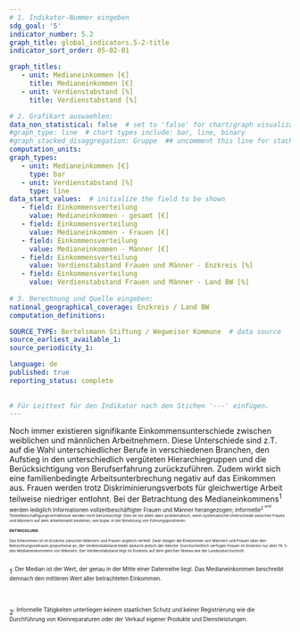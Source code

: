 ```yaml
---
# 1. Indikator-Nummer eingeben 
sdg_goal: '5'
indicator_number: 5.2
graph_title: global_indicators.5-2-title
indicator_sort_order: 05-02-01

graph_titles:
   - unit: Medianeinkommen [€]
     title: Medianeinkommen [€]
   - unit: Verdienstabstand [%]
     title: Verdienstabstand [%]

# 2. Grafikart auswaehlen: 
data_non_statistical: false  # set to 'false' for chart/graph visualization 
#graph_type: line  # chart types include: bar, line, binary 
#graph_stacked_disaggregation: Gruppe  ## uncomment this line for stacked bars. eplace 'Geschlecht' with the field of aggregation. 
computation_units: 
graph_types:
   - unit: Medianeinkommen [€]
     type: bar
   - unit: Verdienstabstand [%]
     type: line
data_start_values:  # initialize the field to be shown  
   - field: Einkommensverteilung
     value: Medianeinkommen - gesamt [€]
   - field: Einkommensverteilung
     value: Medianeinkommen - Frauen [€]
   - field: Einkommensverteilung
     value: Medianeinkommen - Männer [€]
   - field: Einkommensverteilung
     value: Verdienstabstand Frauen und Männer - Enzkreis [%]
   - field: Einkommensverteilung
     value: Verdienstabstand Frauen und Männer - Land BW [%]
  
# 3. Berechnung und Quelle eingeben: 
national_geographical_coverage: Enzkreis / Land BW
computation_definitions: 

SOURCE_TYPE: Bertelsmann Stiftung / Wegweiser Kommune  # data source  
source_earliest_available_1: 
source_periodicity_1: 

language: de   
published: true 
reporting_status: complete
 
 
# Für Leittext für den Indikator nach den Stichen '---' einfügen. 
---
```

Noch immer existieren signifikante Einkommensunterschiede zwischen weiblichen und männlichen Arbeitnehmern. Diese Unterschiede sind z.T. auf die Wahl unterschiedlicher Berufe in verschiedenen Branchen, den Aufstieg in den unterschiedlich vergüteten Hierarchiegruppen und die Berücksichtigung von Berufserfahrung zurückzuführen. Zudem wirkt sich eine familienbedingte Arbeitsunterbrechung negativ auf das Einkommen aus. Frauen werden trotz Diskriminierungsverbots für gleichwertige Arbeit teilweise niedriger entlohnt. Bei der Betrachtung des Medianeinkommens<sup>1<sup> werden lediglich Informationen vollzeitbeschäftigter Frauen und Männer herangezogen; informelle<sup>2<sup> und Teilzeitbeschäftigungsverhältnisse werden nicht berücksichtigt. Dies ist vor allem dann problematisch, wenn systematische Unterschiede zwischen Frauen und Männern auf dem Arbeitsmarkt bestehen, wie bspw. in der Besetzung von Führungspositionen. <br>
<br>
**ENTWICKLUNG** <br>
<br>
Das Einkommen ist im Enzkreis zwischen Männern und Frauen ungleich verteilt. Zwar steigen die Einkommen von Männern und Frauen über den Betrachtungszeitraum proportional an, der Verdienstabstand bleibt dadurch jedoch der Gleiche. Durchschnittlich verfügen Frauen im Enzkreis nur über 76 % des Medianeinkommens von Männern. Der Verdienstabstand liegt im Enzkreis auf dem gleichen Niveau wie der Landesdurchschnitt.<br>
<br>
<p><sup>1<sup>: Der Median ist der Wert, der genau in der Mitte einer Datenreihe liegt. Das Medianeinkommen beschreibt demnach den mittleren Wert aller betrachteten Einkommen.</p> <br>
<p><sup>2<sup>: Informelle Tätigkeiten unterliegen keinem staatlichen Schutz und keiner Registrierung wie die Durchführung von Kleinreparaturen oder der Verkauf eigener Produkte und Dienstleistungen.</p><br>
